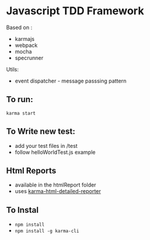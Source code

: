 # Javascript TDD Framework

Based on :
* karmajs
* webpack
* mocha
* specrunner

Utils:
* event dispatcher - message passsing pattern

## To run:

```karma start```

## To Write new test:
* add your test files in /test
* follow helloWorldTest.js example

## Html Reports
* available in the htmlReport folder
* uses [karma-html-detailed-reporter](https://www.npmjs.com/package/karma-html-detailed-reporter)


## To Instal
* ```npm install```
* ```npm install -g karma-cli```
